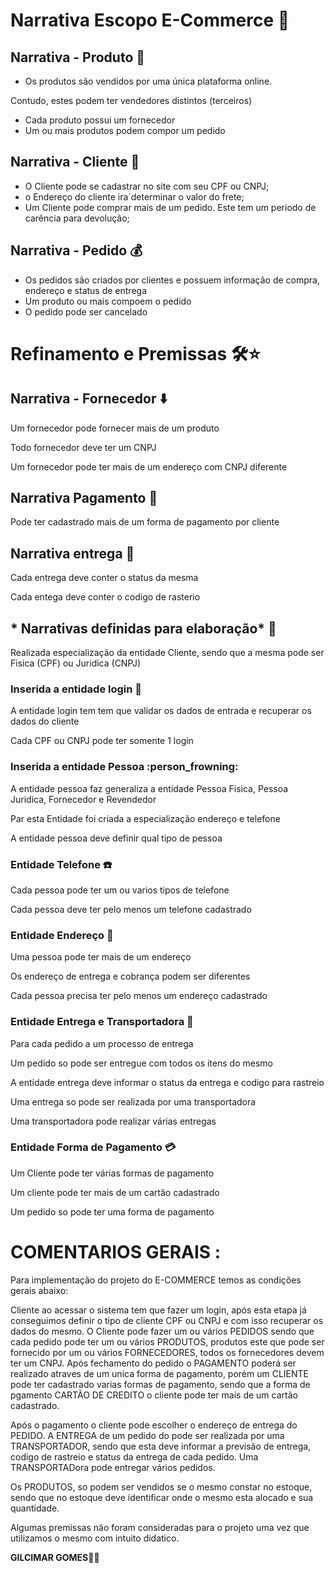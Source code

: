 # Narrativa Escopo E-Commerce :bank:

## Narrativa - Produto :gift:

- Os produtos são vendidos por uma única plataforma online.

Contudo, estes podem ter vendedores distintos (terceiros)

- Cada produto possui um fornecedor
- Um ou mais produtos podem compor um pedido

## Narrativa - Cliente :man:

- O Cliente pode se cadastrar no site com seu CPF ou CNPJ;
- o Endereço do cliente ira´determinar o valor do frete;
- Um Cliente pode comprar mais de um pedido. Este tem um periodo de carência para devolução;

## Narrativa - Pedido :moneybag:

- Os pedidos são criados por clientes e possuem informação de compra, endereço e status de entrega
- Um produto ou mais compoem o pedido
- O pedido pode ser cancelado



# Refinamento e Premissas :hammer_and_wrench::star:



## Narrativa - Fornecedor :arrow_down:

Um fornecedor pode fornecer mais de um produto

Todo fornecedor deve ter um CNPJ

Um fornecedor pode ter mais de um endereço com CNPJ diferente

## Narrativa Pagamento  :money_with_wings:

Pode ter cadastrado mais de um forma de pagamento por cliente

## Narrativa entrega :truck:

Cada entrega deve conter o status da mesma

Cada entega deve conter o codigo de rasterio



## * Narrativas definidas para elaboração* :pushpin:

Realizada especialização da entidade Cliente, sendo que a mesma pode ser Fisica (CPF) ou Juridica (CNPJ)



### Inserida a entidade login :abcd:

A entidade login tem tem que validar os dados de entrada e recuperar os dados do cliente

Cada CPF ou CNPJ pode ter somente 1 login



### Inserida a entidade Pessoa :person_frowning:

A entidade pessoa faz generaliza a entidade Pessoa Fisica, Pessoa Juridica, Fornecedor e Revendedor

Par esta Entidade foi criada a especialização endereço e telefone

A entidade pessoa deve definir qual tipo de pessoa



### Entidade Telefone :phone:

Cada pessoa pode ter um ou varios tipos de telefone 

Cada pessoa deve ter  pelo menos um telefone cadastrado

### Entidade Endereço :round_pushpin:

Uma pessoa pode ter mais de um endereço

Os endereço de entrega e cobrança podem ser diferentes

Cada pessoa precisa ter pelo menos um endereço cadastrado

### Entidade Entrega e Transportadora :truck:

Para cada pedido a um processo de entrega

Um pedido so pode ser entregue com todos os itens do mesmo

A entidade entrega deve informar o status da entrega e codigo para rastreio

Uma entrega so pode ser realizada por uma transportadora

Uma transportadora pode realizar várias entregas



### Entidade Forma de Pagamento :credit_card:

Um Cliente pode ter várias formas de pagamento

Um cliente pode ter mais de um cartão cadastrado

Um pedido so pode ter uma forma de pagamento



# COMENTARIOS GERAIS :

Para implementação do projeto do E-COMMERCE temos as condições gerais abaixo:

Cliente ao acessar o sistema tem que fazer um login, após esta etapa já conseguimos definir o tipo de cliente CPF ou CNPJ e com isso recuperar os dados do mesmo. O Cliente pode fazer um ou vários PEDIDOS sendo que cada pedido pode ter um ou vários PRODUTOS, produtos este que pode ser fornecido por um ou vários FORNECEDORES, todos os fornecedores devem ter um CNPJ. Após fechamento do pedido o PAGAMENTO  poderá ser realizado atraves de um unica forma de pagamento, porém um CLIENTE pode ter cadastrado varias formas de pagamento, sendo que a forma de pgamento CARTÃO DE CREDITO  o cliente pode ter mais de um cartão cadastrado.

Após o pagamento o cliente pode escolher o endereço de entrega do PEDIDO. A ENTREGA de um pedido do pode ser realizada por uma TRANSPORTADOR, sendo que esta deve informar a previsão de entrega, codigo de rastreio e status da entrega de cada pedido. Uma TRANSPORTADora pode entregar vários pedidos.

Os PRODUTOS, so podem ser vendidos se o mesmo constar no estoque, sendo que no estoque deve identificar onde o mesmo esta alocado e sua quantidade.

Algumas premissas não foram consideradas para o projeto uma vez que utilizamos o mesmo com intuito didatico.

**GILCIMAR GOMES**:man_farmer:























